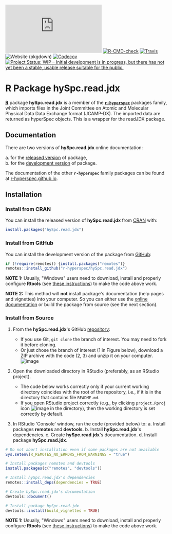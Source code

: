<!-- START: delete this TODO section, when not needed

# **TODO** When Creating a New Package (Repository)

Repository **`hySpc.read.jdx`** is a package template ("skeleton") for **`r-hyperspec`** family packages.

When creating a new package (repository):

- [x] replace words `read.jdx` and `hySpc.read.jdx` with the new package name in:
  - [x] `DESCRIPTION`
  - [x] `NEWS.md`
  - [x] `README.md`
  - [x] `LICENSE`
  - [x] `tests/testthat.R`
  - [x] `tests/testthat/test_attached.R`
  - [x] other files
- [x] update `DESCRIPTION`:
  - [x] title
  - [x] description
  - [x] the list of authors and contributors
  - [x] license
  - [x] other fields
- [x] update licensing information in
  - [x] `DESCRIPTION`
  - [x] `LICENSE`
  - [x] `README.md`
  - [x] elswhere
- [ ] update `README`:
  - [x] update badges
  - [ ] update installation instructions (e.g., instead of `devtools::install(build_vignettes = TRUE)` the following code might be more appropriate if no vignettes are included `devtools::install()`)
  - [ ] update other information, if needed.
- [ ] create issue labels:
  - [ ] apply github labels (in `github-helpers/`),
  - [ ] delete `github-helpers/`
- [ ] Code & Vignettes:
  - [ ] Be sure to review `CONTRIBUTING.md` which describes the standard operating procedures for the `r-hyperspec` project.
  - [ ] Copy the code needed for this new package from the original `hyperSpec` files. Leave the old code untouched for now, as `hyperSpec` has to continue to operate.
  - [ ] Update the code and write new code as needed.
  - [ ] Update unit tests as needed.
  - [ ] Update examples as needed.
  - [ ] Build and check locally. Chase out the demons.
  - [ ] Create a new vignette for this package, starting from the relevant vignette in original `hyperSpec`.
  - [ ] Build and check locally again, fixing any remaining problems.
  - [ ] Create a pull request as described in `CONTRIBUTING.md`.
  - [ ] Rinse and repeat to reach perfection!
- [ ] _update this list of TODOs_
- [ ] Delete this TODO section.


***

END: delete this TODO section, when not needed -->


<!-- ---------------------------------------------------------------------- -->

<!-- badges: start -->
[![CRAN status](https://www.r-pkg.org/badges/version-last-release/hySpc.read.jdx)](https://cran.r-project.org/package=hySpc.read.jdx)
[![R-CMD-check](https://github.com/r-hyperspec/hySpc.read.jdx/workflows/R-CMD-check/badge.svg)](https://github.com/r-hyperspec/hySpc.read.jdx/actions)
[![Travis](https://travis-ci.com/r-hyperspec/hySpc.read.jdx.svg?branch=develop)](https://travis-ci.com/github/r-hyperspec/hySpc.read.jdx)
![Website (pkgdown)](https://github.com/r-hyperspec/hySpc.read.jdx/workflows/Website%20(pkgdown)/badge.svg)
[![Codecov](https://codecov.io/gh/r-hyperspec/hySpc.read.jdx/branch/develop/graph/badge.svg)](https://codecov.io/gh/r-hyperspec/hySpc.read.jdx?branch=develop)
[![Project Status: WIP – Initial development is in progress, but there has not yet been a stable, usable release suitable for the public.](https://www.repostatus.org/badges/latest/wip.svg)](https://www.repostatus.org/#wip)
<!--[![metacran downloads](https://cranlogs.r-pkg.org/badges/grand-total/hySpc.read.jdx)](https://cran.r-project.org/package=hySpc.read.jdx)-->
<!--[![metacran downloads](https://cranlogs.r-pkg.org/badges/hySpc.read.jdx)](https://cran.r-project.org/package=hySpc.read.jdx)-->
<!-- badges: end -->



# R Package **hySpc.read.jdx**

[**R**](https://www.r-project.org/) package **hySpc.read.jdx** is a member of the [**`r-hyperspec`**](https://r-hyperspec.github.io/) packages family, which imports
 files in the Joint Committee on Atomic and Molecular Physical Data Data Exchange format (JCAMP-DX). The imported data are returned as hyperSpec objects.  This is a
  wrapper for the readJDX package. 

<!-- ---------------------------------------------------------------------- -->

## Documentation

There are two versions of **hySpc.read.jdx** online documentation:

a. for the [released version](https://r-hyperspec.github.io/hySpc.read.jdx/) of package,  
b. for the [development version](https://r-hyperspec.github.io/hySpc.read.jdx/dev/) of package.

The documentation of the other **`r-hyperspec`** family packages can be found at [r-hyperspec.github.io](https://r-hyperspec.github.io/).

<!-- ---------------------------------------------------------------------- -->

## Installation

### Install from CRAN

You can install the released version of **hySpc.read.jdx** from [CRAN](https://cran.r-project.org/package=hySpc.read.jdx) with:

```r
install.packages("hySpc.read.jdx")
```


### Install from GitHub

You can install the development version of the package from [GitHub](https://github.com/r-hyperspec/hySpc.read.jdx):

```r
if (!require(remotes)) {install.packages("remotes")}
remotes::install_github("r-hyperspec/hySpc.read.jdx")
```

**NOTE 1:**
Usually, "Windows" users need to download, install and properly configure **Rtools** (see [these instructions](https://cran.r-project.org/bin/windows/Rtools/)) to make the code above work.

**NOTE 2:**
This method will **not** install package's documentation (help pages and vignettes) into your computer.
So you can either use the [online documentation](https://r-hyperspec.github.io/) or build the package from source (see the next section).


### Install from Source

1. From the **hySpc.read.jdx**'s GitHub [repository](https://github.com/r-hyperspec/hySpc.read.jdx):
    - If you use Git, `git clone` the branch of interest.
      You may need to fork it before cloning.
    - Or just chose the branch of interest (1 in Figure below), download a ZIP archive with the code (2, 3) and unzip it on your computer.  
![image](https://user-images.githubusercontent.com/12725868/89338263-ffa1dd00-d6a4-11ea-94c2-fa36ee026691.png)

2. Open the downloaded directory in RStudio (preferably, as an RStudio project).
    - The code below works correctly only if your current working directory coincides with the root of the repository, i.e., if it is in the directory that contains file `README.md`.
    - If you open RStudio project correctly (e.g., by clicking `project.Rproj` icon ![image](https://user-images.githubusercontent.com/12725868/89340903-26621280-d6a9-11ea-8299-0ec5e9cf7e3e.png) in the directory), then the working directory is set correctly by default.

3. In RStudio 'Console' window, run the code (provided below) to:
    a. Install packages **remotes** and **devtools**.
    b. Install **hySpc.read.jdx**'s dependencies.
    c. Create **hySpc.read.jdx**'s documentation.
    d. Install package **hySpc.read.jdx**.

```r
# Do not abort installation even if some packages are not available
Sys.setenv(R_REMOTES_NO_ERRORS_FROM_WARNINGS = "true")

# Install packages remotes and devtools
install.packages(c("remotes", "devtools"))

# Install hySpc.read.jdx's dependencies
remotes::install_deps(dependencies = TRUE)

# Create hySpc.read.jdx's documentation
devtools::document()

# Install package hySpc.read.jdx
devtools::install(build_vignettes = TRUE)
```

**NOTE 1:**
Usually, "Windows" users need to download, install and properly configure **Rtools** (see [these instructions](https://cran.r-project.org/bin/windows/Rtools/)) to make the code above work.
